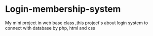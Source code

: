 # Login-membership-system
My mini project in web base class ,this project's about login system to connect with database by php, html and css

